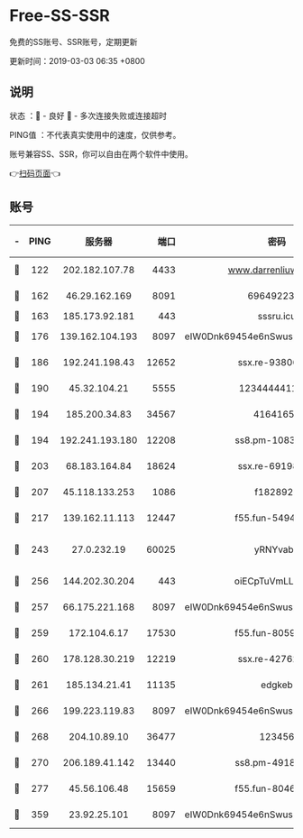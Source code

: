 # Free-SS-SSR

免费的SS账号、SSR账号，定期更新

更新时间：2019-03-03 06:35 +0800

## 说明

状态     ：🙂 - 良好 🙁 - 多次连接失败或连接超时

PING值   ：不代表真实使用中的速度，仅供参考。

账号兼容SS、SSR，你可以自由在两个软件中使用。

👉[扫码页面](https://liesauer.github.io/free-ss-ssr.github.io/)👈

## 账号

|-|PING|服务器|端口|密码|加密方式|区域|
|:----:|:----:|:-----:|-----:|:----:|:----:|:----:|
|🙂|122|202.182.107.78|4433|www.darrenliuwei.com|aes-256-cfb|JP|
|🙂|162|46.29.162.169|8091|6964922356|aes-256-cfb|RU|
|🙂|163|185.173.92.181|443|sssru.icu|rc4-md5|RU|
|🙂|176|139.162.104.193|8097|eIW0Dnk69454e6nSwuspv9DmS201tQ0D|aes-256-cfb|JP|
|🙂|186|192.241.198.43|12652|ssx.re-93806921|aes-256-cfb|US|
|🙂|190|45.32.104.21|5555|1234444411111|aes-256-cfb|SG|
|🙂|194|185.200.34.83|34567|41641651|aes-256-cfb|US|
|🙂|194|192.241.193.180|12208|ss8.pm-10835371|aes-256-cfb|US|
|🙂|203|68.183.164.84|18624|ssx.re-69198876|aes-256-cfb|US|
|🙂|207|45.118.133.253|1086|f1828920|aes-256-cfb|SG|
|🙂|217|139.162.11.113|12447|f55.fun-54942636|aes-256-cfb|SG|
|🙂|243|27.0.232.19|60025|yRNYvabB|xchacha20-ietf-poly1305|HK|
|🙂|256|144.202.30.204|443|oiECpTuVmLLxk4Ts|aes-256-cfb|US|
|🙂|257|66.175.221.168|8097|eIW0Dnk69454e6nSwuspv9DmS201tQ0D|aes-256-cfb|US|
|🙂|259|172.104.6.17|17530|f55.fun-80599240|aes-256-cfb|US|
|🙂|260|178.128.30.219|12219|ssx.re-42762203|aes-256-cfb|SG|
|🙂|261|185.134.21.41|11135|edgkeb|aes-256-cfb|GB|
|🙂|266|199.223.119.83|8097|eIW0Dnk69454e6nSwuspv9DmS201tQ0D|aes-256-cfb|US|
|🙂|268|204.10.89.10|36477|123456|aes-256-cfb|US|
|🙂|270|206.189.41.142|13440|ss8.pm-49181075|aes-256-cfb|SG|
|🙂|277|45.56.106.48|15659|f55.fun-80465528|aes-256-cfb|US|
|🙂|359|23.92.25.101|8097|eIW0Dnk69454e6nSwuspv9DmS201tQ0D|aes-256-cfb|US|
